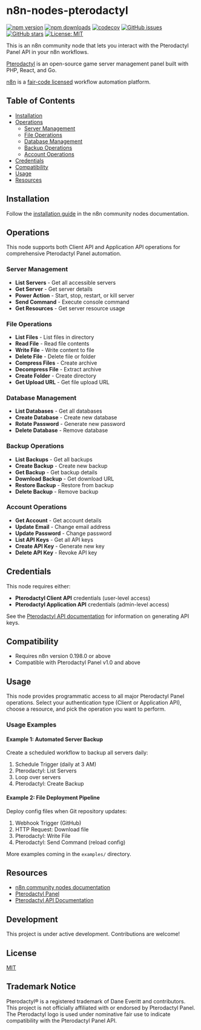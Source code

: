 # n8n-nodes-pterodactyl

[![npm version](https://img.shields.io/npm/v/n8n-nodes-pterodactyl.svg)](https://www.npmjs.com/package/n8n-nodes-pterodactyl)
[![npm downloads](https://img.shields.io/npm/dm/n8n-nodes-pterodactyl.svg)](https://www.npmjs.com/package/n8n-nodes-pterodactyl)
[![codecov](https://codecov.io/gh/goevexx/pterodactyl-api-node/branch/main/graph/badge.svg)](https://codecov.io/gh/goevexx/pterodactyl-api-node)
[![GitHub issues](https://img.shields.io/github/issues/goevexx/pterodactyl-api-node.svg)](https://github.com/goevexx/pterodactyl-api-node/issues)
[![GitHub stars](https://img.shields.io/github/stars/goevexx/pterodactyl-api-node.svg)](https://github.com/goevexx/pterodactyl-api-node/stargazers)
[![License: MIT](https://img.shields.io/badge/License-MIT-yellow.svg)](https://opensource.org/licenses/MIT)

This is an n8n community node that lets you interact with the Pterodactyl Panel API in your n8n workflows.

[Pterodactyl](https://pterodactyl.io/) is an open-source game server management panel built with PHP, React, and Go.

[n8n](https://n8n.io/) is a [fair-code licensed](https://docs.n8n.io/sustainable-use-license/) workflow automation platform.

## Table of Contents

- [Installation](#installation)
- [Operations](#operations)
  - [Server Management](#server-management)
  - [File Operations](#file-operations)
  - [Database Management](#database-management)
  - [Backup Operations](#backup-operations)
  - [Account Operations](#account-operations)
- [Credentials](#credentials)
- [Compatibility](#compatibility)
- [Usage](#usage)
- [Resources](#resources)

## Installation

Follow the [installation guide](https://docs.n8n.io/integrations/community-nodes/installation/) in the n8n community nodes documentation.

## Operations

This node supports both Client API and Application API operations for comprehensive Pterodactyl Panel automation.

### Server Management

- **List Servers** - Get all accessible servers
- **Get Server** - Get server details
- **Power Action** - Start, stop, restart, or kill server
- **Send Command** - Execute console command
- **Get Resources** - Get server resource usage

### File Operations

- **List Files** - List files in directory
- **Read File** - Read file contents
- **Write File** - Write content to file
- **Delete File** - Delete file or folder
- **Compress Files** - Create archive
- **Decompress File** - Extract archive
- **Create Folder** - Create directory
- **Get Upload URL** - Get file upload URL

### Database Management

- **List Databases** - Get all databases
- **Create Database** - Create new database
- **Rotate Password** - Generate new password
- **Delete Database** - Remove database

### Backup Operations

- **List Backups** - Get all backups
- **Create Backup** - Create new backup
- **Get Backup** - Get backup details
- **Download Backup** - Get download URL
- **Restore Backup** - Restore from backup
- **Delete Backup** - Remove backup

### Account Operations

- **Get Account** - Get account details
- **Update Email** - Change email address
- **Update Password** - Change password
- **List API Keys** - Get all API keys
- **Create API Key** - Generate new key
- **Delete API Key** - Revoke API key

## Credentials

This node requires either:

- **Pterodactyl Client API** credentials (user-level access)
- **Pterodactyl Application API** credentials (admin-level access)

See the [Pterodactyl API documentation](https://pterodactyl-api-docs.netvpx.com/) for information on generating API keys.

## Compatibility

- Requires n8n version 0.198.0 or above
- Compatible with Pterodactyl Panel v1.0 and above

## Usage

This node provides programmatic access to all major Pterodactyl Panel operations. Select your authentication type (Client or Application API), choose a resource, and pick the operation you want to perform.

### Usage Examples

#### Example 1: Automated Server Backup

Create a scheduled workflow to backup all servers daily:

1. Schedule Trigger (daily at 3 AM)
2. Pterodactyl: List Servers
3. Loop over servers
4. Pterodactyl: Create Backup

#### Example 2: File Deployment Pipeline

Deploy config files when Git repository updates:

1. Webhook Trigger (GitHub)
2. HTTP Request: Download file
3. Pterodactyl: Write File
4. Pterodactyl: Send Command (reload config)

More examples coming in the `examples/` directory.

## Resources

- [n8n community nodes documentation](https://docs.n8n.io/integrations/community-nodes/)
- [Pterodactyl Panel](https://pterodactyl.io/)
- [Pterodactyl API Documentation](https://pterodactyl-api-docs.netvpx.com/)

## Development

This project is under active development. Contributions are welcome!

## License

[MIT](LICENSE)

## Trademark Notice

Pterodactyl® is a registered trademark of Dane Everitt and contributors. This project is not officially affiliated with or endorsed by Pterodactyl Panel. The Pterodactyl logo is used under nominative fair use to indicate compatibility with the Pterodactyl Panel API.
